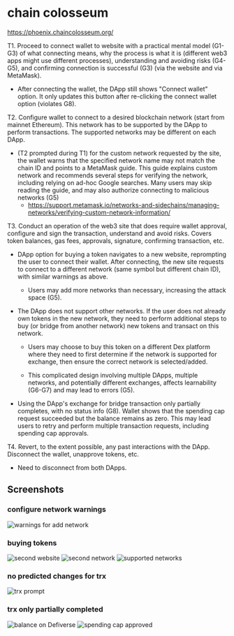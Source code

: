 # chain colosseum
https://phoenix.chaincolosseum.org/

T1. Proceed to connect wallet to website with a practical mental model (G1-G3) of what connecting means, why the process is what it is (different web3 apps might use different processes), understanding and avoiding risks (G4-G5), and confirming connection is successful (G3) (via the website and via MetaMask).

- After connecting the wallet, the DApp still shows "Connect wallet" option. It only updates this button after re-clicking the connect wallet option (violates G8).


T2. Configure wallet to connect to a desired blockchain network (start from mainnet Ethereum). This network has to be supported by the DApp to perform transactions. The supported networks may be different on each DApp.

- (T2 prompted during T1) for the custom network requested by the site, the wallet warns that the specified network name may not match the chain ID and points to a MetaMask guide. This guide explains custom network and recommends several steps for verifying the network, including relying on ad-hoc Google searches. Many users may skip reading the guide, and may also authorize connecting to malicious networks (G5)
    - https://support.metamask.io/networks-and-sidechains/managing-networks/verifying-custom-network-information/



T3. Conduct an operation of the web3 site that does require wallet approval, configure and sign the transaction, understand and avoid risks. Covers token balances, gas fees, approvals, signature, confirming transaction, etc.

- DApp option for buying a token navigates to a new website, reprompting the user to connect their wallet. After connecting, the new site requests to connect to a different network (same symbol but different chain ID), with similar warnings as above.
    - Users may add more networks than necessary, increasing the attack space (G5).

- The DApp does not support other networks. If the user does not already own tokens in the new network, they need to perform additional steps to buy (or bridge from another network) new tokens and transact on this network.
    - Users may choose to buy this token on a different Dex platform where they need to first determine if the network is supported for exchange, then ensure the correct network is selected/added.

    - This complicated design involving multiple DApps, multiple networks, and potentially different exchanges, affects learnability (G6-G7) and may lead to errors (G5).

- Using the DApp's exchange for bridge transaction only partially completes, with no status info (G8). Wallet shows that the spending cap request succeeded but the balance remains as zero. This may lead users to retry and perform multiple transaction requests, including spending cap approvals.


T4. Revert, to the extent possible, any past interactions with the DApp. Disconnect the wallet, unapprove tokens, etc. 

- Need to disconnect from both DApps.


## Screenshots
### configure network warnings
![warnings for add network](image-19.png)

### buying tokens
![second website](image-20.png)
![second network](image-21.png)
![supported networks](image-22.png)

### no predicted changes for trx
![trx prompt](image-23.png)

### trx only partially completed
![balance on Defiverse](image-24.png)
![spending cap approved](image-25.png)
